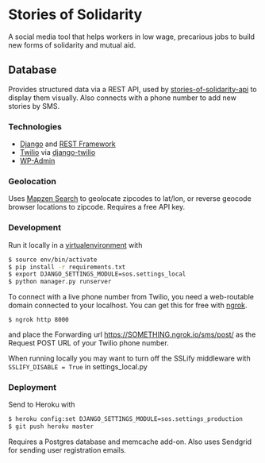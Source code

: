 # Stories of Solidarity

A social media tool that helps workers in low wage, precarious jobs to build new forms of solidarity and mutual aid.

## Database

Provides structured data via a REST API, used by [stories-of-solidarity-api](https://github.com/spacedogXYZ/stories-of-solidarity-api) to display them visually. Also connects with a phone number to add new stories by SMS.


### Technologies

* [Django](https://www.djangoproject.com) and [REST Framework](https://www.djangoproject.com)
* [Twilio](http://django-twilio.readthedocs.io) via [django-twilio](http://django-twilio.readthedocs.io)
* [WP-Admin](https://github.com/barszczmm/django-wpadmin)

### Geolocation

Uses [Mapzen Search](https://mapzen.com/documentation/search/) to geolocate zipcodes to lat/lon, or reverse geocode browser locations to zipcode. Requires a free API key.

### Development

Run it locally in a [virtualenvironment](https://virtualenv.pypa.io/en/stable/) with 

```bash
$ source env/bin/activate
$ pip install -r requirements.txt
$ export DJANGO_SETTINGS_MODULE=sos.settings_local
$ python manager.py runserver
```

To connect with a live phone number from Twilio, you need a web-routable domain connected to your localhost. You can get this for free with [ngrok](https://ngrok.com).

`$ ngrok http 8000`

and place the Forwarding url https://SOMETHING.ngrok.io/sms/post/ as the Request POST URL of your Twilio phone number.

When running locally you may want to turn off the SSLify middleware with `SSLIFY_DISABLE = True` in settings_local.py

### Deployment

Send to Heroku with 

```bash
$ heroku config:set DJANGO_SETTINGS_MODULE=sos.settings_production
$ git push heroku master
```

Requires a Postgres database and memcache add-on. Also uses Sendgrid for sending user registration emails.